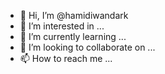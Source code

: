- 👋 Hi, I’m @hamidiwandark
- 👀 I’m interested in ...
- 🌱 I’m currently learning ...
- 💞️ I’m looking to collaborate on ...
- 📫 How to reach me ...

<!---
hamidiwandark/hamidiwandark is a ✨ special ✨ repository because its `README.md` (this file) appears on your GitHub profile.
You can click the Preview link to take a look at your changes.
--->
